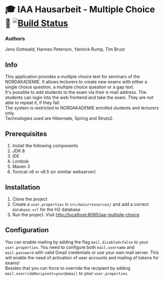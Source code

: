 # 🎓  IAA Hausarbeit - Multiple Choice 📝 [![Build Status](https://travis-ci.org/timbru31/iaa-multiple-choice.svg?branch=master)](https://travis-ci.org/timbru31/iaa-multiple-choice)
### Authors

Jens Gottwald, Hannes Peterson, Yannick Rump, Tim Brust

## Info

This application provides a multiple choice test for seminars of the NORDAKADEMIE. It allows lecturers to create new exams with either a single choice question, a multiple choice question or a gap text.  
It's possible to add students to the exam via their e-mail address. The students can login into the web frontend and take the exam. They are not able to repeat it, if they fail.  
The system is restricted to NORDAKADEMIE enrolled students and lecturers only.  
Technologies used are Hibernate, Spring and Struts2.

## Prerequisites

1. Install the following components
  1. JDK 8
  2. IDE
  3. Lombok
  4. Maven 3
  5. Tomcat v8 or v8.5 (or similiar webserver)

## Installation

1. Clone the project
2. Create a `user.properties` in `src/main/resources/` and add a correct `database.url` for the H2 database
3. Run the project. Visit [http://localhost:8080/iaa-multiple-choice](http://localhost:8080/iaa-multiple-choice)

## Configuration

You can enable mailing by adding the flag `mail.disabled=false` to your `user.properties`. You need to configure both `mail.username` and `mail.password` with valid Gmail credentials or use your own mail server. This will enable the need of activation of user accounts and mailing of tokens for exams!  
Besides that you can force to override the recipient by adding `mail.overrideRecipient=your@email` to your `user.properties`.
